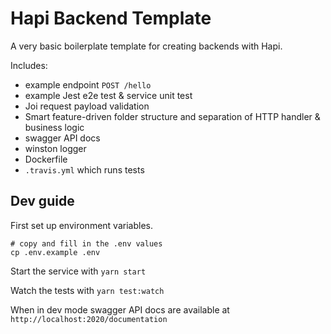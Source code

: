 # Hapi Backend Template

A very basic boilerplate template for creating backends with Hapi.

Includes:

- example endpoint `POST /hello`
- example Jest e2e test & service unit test
- Joi request payload validation
- Smart feature-driven folder structure and separation of HTTP handler & business logic
- swagger API docs
- winston logger
- Dockerfile
- `.travis.yml` which runs tests

## Dev guide

First set up environment variables.

```
# copy and fill in the .env values
cp .env.example .env
```

Start the service with `yarn start`

Watch the tests with `yarn test:watch`

When in dev mode swagger API docs are available at `http://localhost:2020/documentation`
